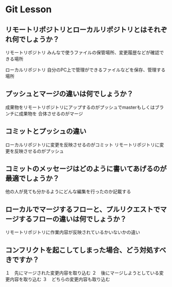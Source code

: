 # Git Lesson

## リモートリポジトリとローカルリポジトリとはそれぞれ何でしょうか？
リモートリポジトリ
みんなで使うファイルの保管場所、変更履歴などが確認できる場所

ローカルリポジトリ
自分のPC上で管理ができるファイルなどを保存、管理する場所


## プッシュとマージの違いは何でしょうか？
成果物をリモートリポジトリにアップするのがプッシュでmasterもしくはブランチに成果物を
合体させるのがマージ


## コミットとプッシュの違い
ローカルリポジトリに変更を反映させるのがコミット
リモートリポジトリに変更を反映させるのがプッシュ


## コミットのメッセージはどのように書いてあげるのが最適でしょうか？
他の人が見ても分かるようにどんな編集を行ったのか記載する


## ローカルでマージするフローと、プルリクエストでマージするフローの違いは何でしょうか？
リモートリポジトリに作業内容が反映されているかいないかの違い


## コンフリクトを起こしてしまった場合、どう対処すべきですか？
１　先にマージされた変更内容を取り込む
２　後にマージしようとしている変更内容を取り込む
３　どちらの変更内容も取り込む